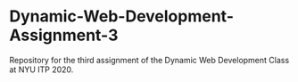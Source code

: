 # Dynamic-Web-Development-Assignment-3
Repository for the third assignment of the Dynamic Web Development Class at NYU ITP 2020.
